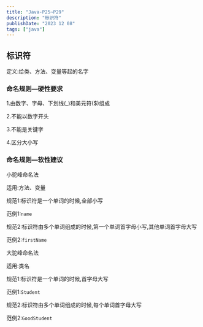 ```yaml
---
title: "Java-P25~P29"
description: "标识符"
publishDate: "2023 12 08"
tags: ["java"]
---
```


## 标识符
定义:给类、方法、变量等起的名字

### 命名规则—硬性要求
1.由数字、字母、下划线(_)和美元符($)组成

2.不能以数字开头

3.不能是关键字

4.区分大小写

### 命名规则—软性建议
小驼峰命名法

适用:方法、变量

规范1:标识符是一个单词的时候,全部小写

范例1:`name`

规范2:标识符由多个单词组成的时候,第一个单词首字母小写,其他单词首字母大写

范例2:`firstName`

大驼峰命名法

适用:类名

规范1:标识符是一个单词的时候,首字母大写

范例1:`Student`

规范2:标识符由多个单词组成的时候,每个单词首字母大写

范例2:`GoodStudent`